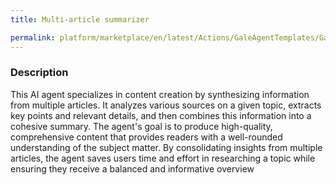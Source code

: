 ```yaml
---
title: Multi-article summarizer

permalink: platform/marketplace/en/latest/Actions/GaleAgentTemplates/GaleTL_018
---
```

### Description

This AI agent specializes in content creation by synthesizing information from multiple articles. It analyzes various sources on a given topic, extracts key points and relevant details, and then combines this information into a cohesive summary. The agent's goal is to produce high-quality, comprehensive content that provides readers with a well-rounded understanding of the subject matter. By consolidating insights from multiple articles, the agent saves users time and effort in researching a topic while ensuring they receive a balanced and informative overview
